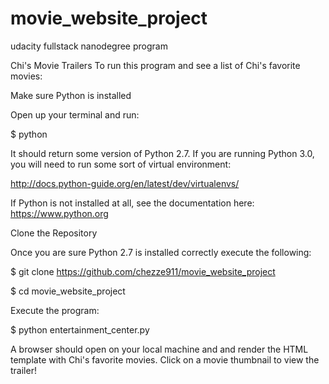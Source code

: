 # movie_website_project
udacity fullstack nanodegree program

Chi's Movie Trailers
To run this program and see a list of Chi's favorite movies:

Make sure Python is installed

Open up your terminal and run:

$ python


It should return some version of Python 2.7. 
If you are running Python 3.0, you will need to run some sort of virtual environment: 

http://docs.python-guide.org/en/latest/dev/virtualenvs/



If Python is not installed at all, see the documentation here: https://www.python.org


Clone the Repository

Once you are sure Python 2.7 is installed correctly execute the following:


$ git clone https://github.com/chezze911/movie_website_project

$ cd movie_website_project


Execute the program:

$ python entertainment_center.py

A browser should open on your local machine and and render the HTML template with Chi's favorite movies. 
Click on a movie thumbnail to view the trailer!
